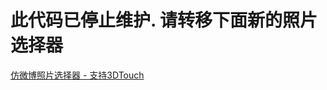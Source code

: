 # 此代码已停止维护. 请转移下面新的照片选择器

[仿微博照片选择器 - 支持3DTouch](https://github.com/LoveZYForever/HXWeiboPhotoPicker)
